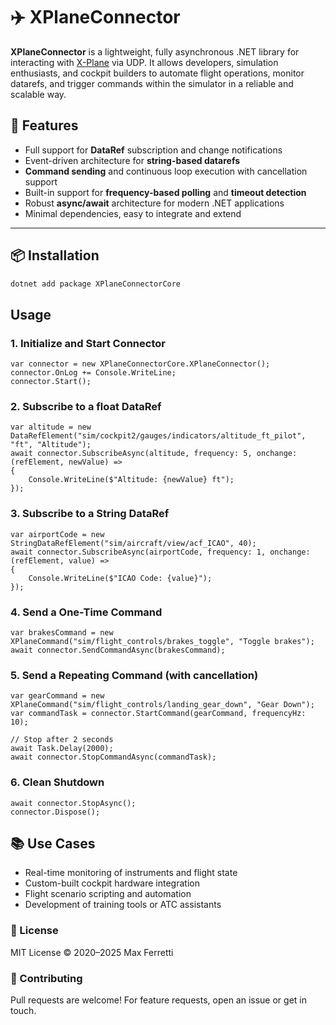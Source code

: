 ﻿# ✈️ XPlaneConnector

**XPlaneConnector** is a lightweight, fully asynchronous .NET library for interacting with [X-Plane](https://www.x-plane.com/) via UDP. It allows developers, simulation enthusiasts, and cockpit builders to automate flight operations, monitor datarefs, and trigger commands within the simulator in a reliable and scalable way.

## 🚀 Features

- Full support for **DataRef** subscription and change notifications
- Event-driven architecture for **string-based datarefs**
- **Command sending** and continuous loop execution with cancellation support
- Built-in support for **frequency-based polling** and **timeout detection**
- Robust **async/await** architecture for modern .NET applications
- Minimal dependencies, easy to integrate and extend

---

## 📦 Installation

```bash
dotnet add package XPlaneConnectorCore
```

## Usage
### 1. Initialize and Start Connector
```
var connector = new XPlaneConnectorCore.XPlaneConnector();
connector.OnLog += Console.WriteLine;
connector.Start();
```

### 2. Subscribe to a float DataRef
```
var altitude = new DataRefElement("sim/cockpit2/gauges/indicators/altitude_ft_pilot", "ft", "Altitude");
await connector.SubscribeAsync(altitude, frequency: 5, onchange: (refElement, newValue) =>
{
    Console.WriteLine($"Altitude: {newValue} ft");
});
```
### 3. Subscribe to a String DataRef
```
var airportCode = new StringDataRefElement("sim/aircraft/view/acf_ICAO", 40);
await connector.SubscribeAsync(airportCode, frequency: 1, onchange: (refElement, value) =>
{
    Console.WriteLine($"ICAO Code: {value}");
});
```

### 4. Send a One-Time Command
```
var brakesCommand = new XPlaneCommand("sim/flight_controls/brakes_toggle", "Toggle brakes");
await connector.SendCommandAsync(brakesCommand);
```

### 5. Send a Repeating Command (with cancellation)
```
var gearCommand = new XPlaneCommand("sim/flight_controls/landing_gear_down", "Gear Down");
var commandTask = connector.StartCommand(gearCommand, frequencyHz: 10);

// Stop after 2 seconds
await Task.Delay(2000);
await connector.StopCommandAsync(commandTask);
```

### 6. Clean Shutdown
```
await connector.StopAsync();
connector.Dispose();
```

## 📚 Use Cases
 - Real-time monitoring of instruments and flight state
 - Custom-built cockpit hardware integration
 - Flight scenario scripting and automation
 - Development of training tools or ATC assistants

### 📄 License
MIT License © 2020–2025 Max Ferretti

### 🤝 Contributing
Pull requests are welcome! For feature requests, open an issue or get in touch.

